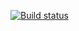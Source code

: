 [![Build status](https://ci.appveyor.com/api/projects/status/4p3d4dsgoysr133x?svg=true)](https://ci.appveyor.com/project/Kirillb51/automhw3-0cf3u)
